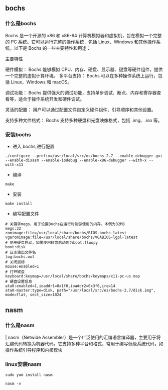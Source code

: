 
## bochs
### 什么是bochs
Bochs 是一个开源的 x86 和 x86-64 计算机模拟器和虚拟机，旨在模拟一个完整的 PC 系统。它可以运行完整的操作系统，包括 Linux、Windows 和其他操作系统。以下是 Bochs 的一些主要特性和用途：

主要特性

硬件模拟：
Bochs 能够模拟 CPU、内存、硬盘、显示器、键盘等硬件组件，提供一个完整的虚拟计算环境。
多平台支持：
Bochs 可以在多种操作系统上运行，包括 Linux、Windows 和 macOS。

调试功能：
Bochs 提供强大的调试功能，支持单步调试、断点、内存和寄存器查看等，适合于操作系统开发和硬件调试。

灵活的配置：
用户可以通过配置文件自定义硬件组件、引导顺序和其他设置。

支持多种文件格式：
Bochs 支持多种硬盘和光盘映像格式，包括 .img、.iso 等。
### 安装bochs
- 进入 bochs,进行配置
```
./configure --prefix=/usr/local/src/os/bochs-2.7 --enable-debugger-gui --enable-disasm --enable-iodebug --enable-x86-debugger --with-x --with-x11

```
- 编译
```
make
```
- 安装
```
make install
```
- 编写配置文件
```
# 关键字megs，用于设置Bochs在运行时能够使用的内存，本例为32MB
megs:32
romimage:file=/usr/local/share/bochs/BIOS-bochs-latest
vgaromimage:file=/usr/local/share/bochs/VGABIOS-lgpl-latest
# 使用硬盘启动，如果使用软盘启动则为boot:floopy
boot:disk
# 日志输出文件名
log:bochs.out
# 关闭鼠标
mouse:enabled=1
# 打开键盘
keyboard:keymap=/usr/local/share/bochs/keymaps/x11-pc-us.map
# 硬盘设置信息
ata0:enabled=1,ioaddr1=0x1f0,ioaddr2=0x3f0,irq=14
ata0-master:type=disk, path="/usr/local/src/os/bochs-2.7/disk.img", mode=flat, sect_size=1024
```
## nasm
### 什么是nasm
| nasm（Netwide Assembler）是一个广泛使用的汇编语言编译器，主要用于将汇编代码转换为机器代码。它支持多种平台和格式，常用于编写低级系统代码，如操作系统引导程序和内核模块
### linux安装nasm
```
sudo yum install nasm
```
```
nasm -v
```


